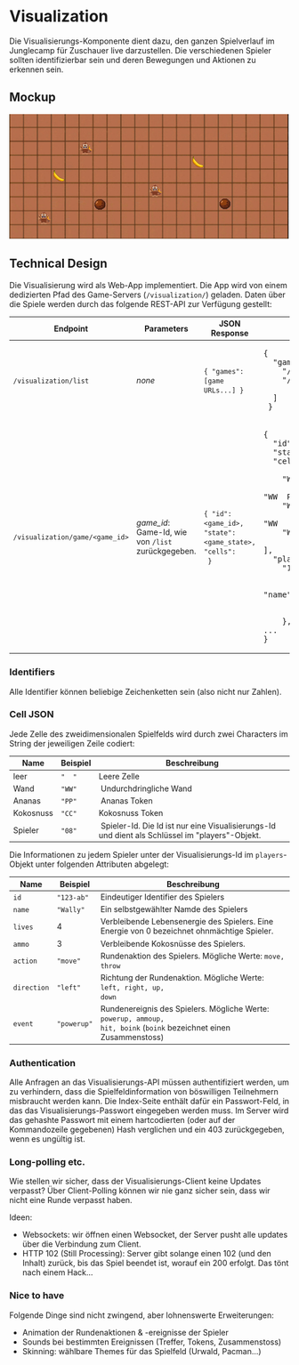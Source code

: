 # Visualization

Die Visualisierungs-Komponente dient dazu, den ganzen Spielverlauf im Junglecamp für Zuschauer live darzustellen. Die verschiedenen Spieler sollten identifizierbar sein und deren Bewegungen und Aktionen zu erkennen sein.

## Mockup

![Mockup](monkeys.jpg)

## Technical Design

Die Visualisierung wird als Web-App implementiert. Die App wird von einem dedizierten Pfad des Game-Servers (`/visualization/`) geladen. Daten über die Spiele werden durch das folgende REST-API zur Verfügung gestellt:

Endpoint | Parameters | JSON Response | Example
-------- | ---------- | ------------- | -------
`/visualization/list` | *none* | `{ "games": [game URLs...] }` | <pre>{<br/>  "games": [     "/visualization/game/123",<br/>    "/visualization/game/42" <br/>  ]<br/> }</pre>
`/visualization/game/<game_id>` | *game_id*: Game-Id, wie von `/list` zurückgegeben. | <code>{ "id": <game_id>, "state": <game_state>, "cells": <array of strings> }</code> | <pre>{<br/>  "id": "123",<br/>  "state": "playing",<br/>  "cells": [ <br/>    "WWWWWWWWWWWWWWWWWWWWWWW",<br/>    "WW  PP               WW",<br/>    "WW             12    WW",<br/>    "WW    08  CC         WW",<br/>    "WWWWWWWWWWWWWWWWWWWWWWW"<br/>  ],<br/>  "players": {<br/>     "12": {<br/>      "id": "123",<br/>      "name": "Wally",<br/>      "lives": 3,<br/>      "ammo": 2<br/>     }, ...<br/>}</pre>

### Identifiers
Alle Identifier können beliebige Zeichenketten sein (also nicht nur Zahlen).

### Cell JSON
Jede Zelle des zweidimensionalen Spielfelds wird durch zwei Characters im String der jeweiligen Zeile codiert:

Name | Beispiel | Beschreibung
---- | -------- | ------------
leer | `"  "` | Leere Zelle
Wand | `"WW"` | Undurchdringliche Wand
Ananas | `"PP"` | Ananas Token
Kokosnuss | `"CC"` | Kokosnuss Token
Spieler | `"08"` | Spieler-Id. Die Id ist nur eine Visualisierungs-Id und dient als Schlüssel im "players"-Objekt.

Die Informationen zu jedem Spieler unter der Visualisierungs-Id im `players`-Objekt unter folgenden Attributen abgelegt:

Name | Beispiel | Beschreibung
---- | -------- | ------------
`id` | `"123-ab"` | Eindeutiger Identifier des Spielers
`name` | `"Wally"` | Ein selbstgewählter Namde des Spielers
`lives` | 4 | Verbleibende Lebensenergie des Spielers. Eine Energie von 0 bezeichnet ohnmächtige Spieler.
`ammo` | 3 | Verbleibende Kokosnüsse des Spielers.
`action`| `"move"` | Rundenaktion des Spielers. Mögliche Werte: <code>move, throw</code>
`direction` | `"left"` | Richtung der Rundenaktion. Mögliche Werte: <code>left, right, up, down</code>
`event` | `"powerup"` | Rundenereignis des Spielers. Mögliche Werte: <code>powerup, ammoup, hit, boink</code> (`boink` bezeichnet einen Zusammenstoss)

### Authentication

Alle Anfragen an das Visualisierungs-API müssen authentifiziert werden, um zu verhindern, dass die Spielfeldinformation von böswilligen Teilnehmern misbraucht werden kann. Die Index-Seite enthält dafür ein Passwort-Feld, in das das Visualisierungs-Passwort eingegeben werden muss. Im Server wird das gehashte Passwort mit einem hartcodierten (oder auf der Kommandozeile gegebenen) Hash verglichen und ein 403 zurückgegeben, wenn es ungültig ist.

### Long-polling etc.

Wie stellen wir sicher, dass der Visualisierungs-Client keine Updates verpasst? Über Client-Polling können wir nie ganz sicher sein, dass wir nicht eine Runde verpasst haben.

Ideen:
* Websockets: wir öffnen einen Websocket, der Server pusht alle updates über die Verbindung zum Client.
* HTTP 102 (Still Processing): Server gibt solange einen 102 (und den Inhalt) zurück, bis das Spiel beendet ist, worauf ein 200 erfolgt. Das tönt nach einem Hack...

### Nice to have

Folgende Dinge sind nicht zwingend, aber lohnenswerte Erweiterungen:
* Animation der Rundenaktionen & -ereignisse der Spieler
* Sounds bei bestimmten Ereignissen (Treffer, Tokens, Zusammenstoss)
* Skinning: wählbare Themes für das Spielfeld (Urwald, Pacman...)
